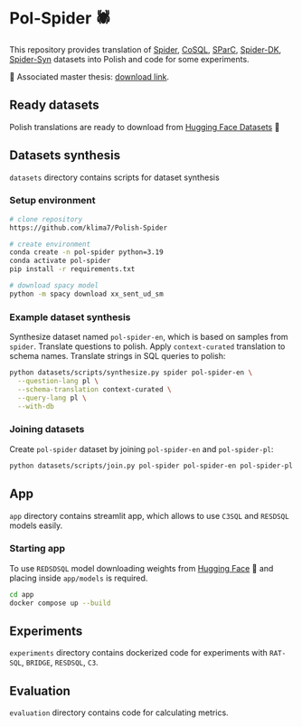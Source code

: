 # Pol-Spider 🕷️

This repository provides translation of [Spider](https://yale-lily.github.io/spider), [CoSQL](https://yale-lily.github.io/cosql), [SParC](https://yale-lily.github.io/sparc), [Spider-DK](https://github.com/ygan/Spider-DK), [Spider-Syn](https://github.com/ygan/Spider-Syn) datasets into Polish and code for some experiments.

📄 Associated master thesis: [download link](https://github.com/klima7/Master-Thesis/releases/download/submit/master-thesis.pdf).

## Ready datasets
Polish translations are ready to download from [Hugging Face Datasets](https://huggingface.co/datasets/klima7/Pol-Spider/tree/main) 🤗

## Datasets synthesis
`datasets` directory contains scripts for dataset synthesis

### Setup environment
```bash
# clone repository
https://github.com/klima7/Polish-Spider

# create environment
conda create -n pol-spider python=3.19
conda activate pol-spider
pip install -r requirements.txt

# download spacy model
python -m spacy download xx_sent_ud_sm
```

### Example dataset synthesis
Synthesize dataset named `pol-spider-en`, which is based on samples from `spider`. Translate questions to polish. Apply `context-curated` translation to schema names. Translate strings in SQL queries to polish:
```bash
python datasets/scripts/synthesize.py spider pol-spider-en \
  --question-lang pl \
  --schema-translation context-curated \
  --query-lang pl \
  --with-db
```

### Joining datasets
Create `pol-spider` dataset by joining `pol-spider-en` and `pol-spider-pl`:
```bash
python datasets/scripts/join.py pol-spider pol-spider-en pol-spider-pl
```

## App
`app` directory contains streamlit app, which allows to use `C3SQL` and `RESDSQL` models easily.

### Starting app
To use `REDSDSQL` model downloading weights from [Hugging Face](https://huggingface.co/klima7/Pol-Spider-App) 🤗 and placing inside `app/models` is required.
```bash
cd app
docker compose up --build
```

## Experiments
`experiments` directory contains dockerized code for experiments with `RAT-SQL`, `BRIDGE`, `RESDSQL`, `C3`.

## Evaluation
`evaluation` directory contains code for calculating metrics.
